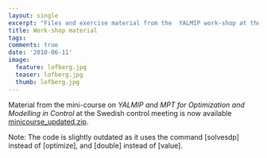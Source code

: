 ```yaml
---
layout: single
excerpt: "Files and exercise material from the  YALMIP work-shop at the Swedish control conference 2010"
title: Work-shop material
tags:
comments: true
date: '2010-06-11'
image:
  feature: lofberg.jpg
  teaser: lofberg.jpg
  thumb: lofberg.jpg
---
```


Material from the mini-course on *YALMIP and MPT for Optimization and Modelling in Control* at the Swedish control meeting is now available [minicourse_updated.zip](/pub/minicourse_updated.zip).

Note: The code is slightly outdated as it uses the command [solvesdp] instead of [optimize], and [double] instead of [value].
